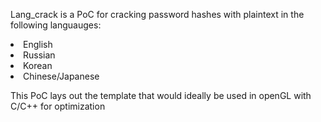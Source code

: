 Lang_crack is a PoC for cracking password hashes with plaintext in the following languauges:
<li>English</li>
<li>Russian</li>
<li>Korean</li>
<li>Chinese/Japanese</li>

This PoC lays out the template that would ideally be used in openGL with C/C++ for optimization


